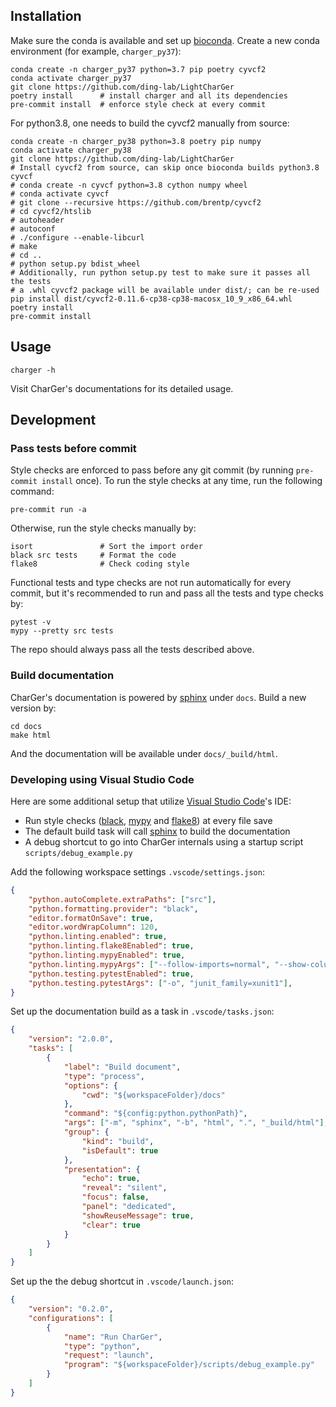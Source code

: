 ## Installation
Make sure the conda is available and set up [bioconda]. Create a new conda environment (for example, `charger_py37`):

    conda create -n charger_py37 python=3.7 pip poetry cyvcf2
    conda activate charger_py37
    git clone https://github.com/ding-lab/LightCharGer
    poetry install      # install charger and all its dependencies
    pre-commit install  # enforce style check at every commit

For python3.8, one needs to build the cyvcf2 manually from source:

    conda create -n charger_py38 python=3.8 poetry pip numpy
    conda activate charger_py38
    git clone https://github.com/ding-lab/LightCharGer
    # Install cyvcf2 from source, can skip once bioconda builds python3.8 cyvcf
    # conda create -n cyvcf python=3.8 cython numpy wheel
    # conda activate cyvcf
    # git clone --recursive https://github.com/brentp/cyvcf2
    # cd cyvcf2/htslib
    # autoheader
    # autoconf
    # ./configure --enable-libcurl
    # make
    # cd ..
    # python setup.py bdist_wheel
    # Additionally, run python setup.py test to make sure it passes all the tests
    # a .whl cyvcf2 package will be available under dist/; can be re-used
    pip install dist/cyvcf2-0.11.6-cp38-cp38-macosx_10_9_x86_64.whl
    poetry install
    pre-commit install

[bioconda]: https://bioconda.github.io/

## Usage

    charger -h

Visit CharGer's documentations for its detailed usage.


## Development

### Pass tests before commit
Style checks are enforced to pass before any git commit (by running `pre-commit install` once).
To run the style checks at any time, run the following command:

    pre-commit run -a

Otherwise, run the style checks manually by:

    isort               # Sort the import order
    black src tests     # Format the code
    flake8              # Check coding style

Functional tests and type checks are not run automatically for every commit,
but it's recommended to run and pass all the tests and type checks by:

    pytest -v
    mypy --pretty src tests

The repo should always pass all the tests described above.

### Build documentation
CharGer's documentation is powered by [sphinx] under `docs`. Build a new version by:

    cd docs
    make html

And the documentation will be available under `docs/_build/html`.


### Developing using Visual Studio Code
Here are some additional setup that utilize [Visual Studio Code]'s IDE:

- Run style checks ([black], [mypy] and [flake8]) at every file save
- The default build task will call [sphinx] to build the documentation
- A debug shortcut to go into CharGer internals using a startup script `scripts/debug_example.py`

Add the following workspace settings `.vscode/settings.json`:

```json
{
    "python.autoComplete.extraPaths": ["src"],
    "python.formatting.provider": "black",
    "editor.formatOnSave": true,
    "editor.wordWrapColumn": 120,
    "python.linting.enabled": true,
    "python.linting.flake8Enabled": true,
    "python.linting.mypyEnabled": true,
    "python.linting.mypyArgs": ["--follow-imports=normal", "--show-column-numbers"],
    "python.testing.pytestEnabled": true,
    "python.testing.pytestArgs": ["-o", "junit_family=xunit1"],
}
```

Set up the documentation build as a task in `.vscode/tasks.json`:

```json
{
    "version": "2.0.0",
    "tasks": [
        {
            "label": "Build document",
            "type": "process",
            "options": {
                "cwd": "${workspaceFolder}/docs"
            },
            "command": "${config:python.pythonPath}",
            "args": ["-m", "sphinx", "-b", "html", ".", "_build/html"],
            "group": {
                "kind": "build",
                "isDefault": true
            },
            "presentation": {
                "echo": true,
                "reveal": "silent",
                "focus": false,
                "panel": "dedicated",
                "showReuseMessage": true,
                "clear": true
            }
        }
    ]
}
```

Set up the the debug shortcut in `.vscode/launch.json`:

```json
{
    "version": "0.2.0",
    "configurations": [
        {
            "name": "Run CharGer",
            "type": "python",
            "request": "launch",
            "program": "${workspaceFolder}/scripts/debug_example.py"
        }
    ]
}
```

[black]: https://github.com/psf/black
[mypy]: http://www.mypy-lang.org/
[flake8]: https://flake8.pycqa.org/
[sphinx]: https://www.sphinx-doc.org/
[Visual Studio Code]: https://code.visualstudio.com/
